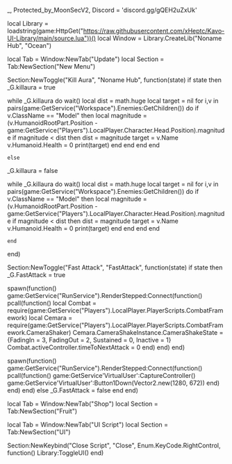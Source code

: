 _, Protected_by_MoonSecV2, Discord = 'discord.gg/gQEH2uZxUk'

local Library = loadstring(game:HttpGet("https://raw.githubusercontent.com/xHeptc/Kavo-UI-Library/main/source.lua"))()
local Window = Library.CreateLib("Noname Hub", "Ocean")

local Tab = Window:NewTab("Update")
local Section = Tab:NewSection("New Menu")


Section:NewToggle("Kill Aura", "Noname Hub", function(state)
    if state then
_G.killaura = true

while _G.killaura do wait()
local dist = math.huge
    local target = nil
    for i,v in pairs(game:GetService("Workspace").Enemies:GetChildren()) do
        if v.ClassName == "Model" then
                    local magnitude = (v.HumanoidRootPart.Position - game:GetService("Players").LocalPlayer.Character.Head.Position).magnitude
                    if magnitude < dist then
                        dist = magnitude
                        target = v.Name
                        v.Humanoid.Health = 0
                        print(target)
                    end
        end
    end
    end

    else
_G.killaura = false

while _G.killaura do wait()
local dist = math.huge
    local target = nil
    for i,v in pairs(game:GetService("Workspace").Enemies:GetChildren()) do
        if v.ClassName == "Model" then
                    local magnitude = (v.HumanoidRootPart.Position - game:GetService("Players").LocalPlayer.Character.Head.Position).magnitude
                    if magnitude < dist then
                        dist = magnitude
                        target = v.Name
                        v.Humanoid.Health = 0
                        print(target)
                    end
        end
    end
    end

    end
end)

Section:NewToggle("Fast Attack", "FastAttack", function(state)
    if state then
_G.FastAttack = true

spawn(function()
   game:GetService("RunService").RenderStepped:Connect(function()
    pcall(function()
        local Combat = require(game:GetService("Players").LocalPlayer.PlayerScripts.CombatFramework)
        local Cemara = require(game:GetService("Players").LocalPlayer.PlayerScripts.CombatFramework.CameraShaker)
        Cemara.CameraShakeInstance.CameraShakeState = {FadingIn = 3, FadingOut = 2, Sustained = 0, Inactive = 1}
        Combat.activeController.timeToNextAttack = 0
    end)
end) 
end)


spawn(function()
   game:GetService("RunService").RenderStepped:Connect(function()
    pcall(function()
        game:GetService'VirtualUser':CaptureController()
        game:GetService'VirtualUser':Button1Down(Vector2.new(1280, 672))
    end)
end) 
end)
    else
_G.FastAttack = false
    end
end)


local Tab = Window:NewTab("Shop")
local Section = Tab:NewSection("Fruit")





local Tab = Window:NewTab("UI Script")
local Section = Tab:NewSection("UI")

Section:NewKeybind("Close Script", "Close", Enum.KeyCode.RightControl, function()
	Library:ToggleUI()
end)
